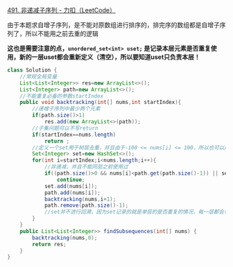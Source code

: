 [491. 非递减子序列 - 力扣（LeetCode）](https://leetcode.cn/problems/non-decreasing-subsequences/description/)

由于本题求自增子序列，是不能对原数组进行排序的，排完序的数组都是自增子序列了，所以不能用之前去重的逻辑

**这也是需要注意的点，`unordered_set<int> uset;` 是记录本层元素是否重复使用，新的一层uset都会重新定义（清空），所以要知道uset只负责本层！**
```java
class Solution {
    //常规全局变量
    List<List<Integer>> res=new ArrayList<>();
    List<Integer> path=new ArrayList<>();
    //不能重复必备的参数startIndex
    public void backtracking(int[] nums,int startIndex){
        //递增子序列中最少两个元素
        if(path.size()>1)
            res.add(new ArrayList<>(path));
        //子集问题可以不写return
        if(startIndex==nums.length)
            return ;
        //定义一个set用于树层去重，并且由于-100 <= nums[i] <= 100，所以也可以用数组来映射去重，本题用set进行去重
        Set<Integer> set=new HashSet<>();
        for(int i=startIndex;i<nums.length;i++){
            //非递减，并且不能同层之前使用过
            if((path.size()>0 && nums[i]<path.get(path.size()-1)) || set.contains(nums[i]) )
                continue;
            set.add(nums[i]);
            path.add(nums[i]);
            backtracking(nums,i+1);
            path.remove(path.size()-1);
            //set并不进行回溯，因为set记录的就是单层的是否重复的情况，每一层都会有一个set
        }
    }
    public List<List<Integer>> findSubsequences(int[] nums) {
        backtracking(nums,0);
        return res;
    }
}
```
